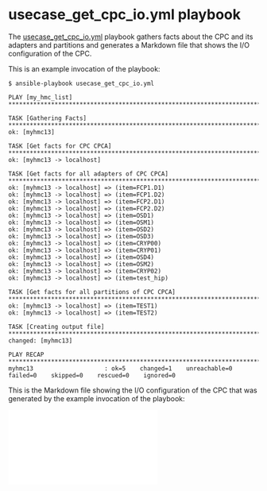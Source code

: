 # usecase_get_cpc_io.yml playbook

The [usecase_get_cpc_io.yml](../playbooks/usecase_get_cpc_io.yml) playbook
gathers facts about the CPC and its adapters and partitions and generates a
Markdown file that shows the I/O configuration of the CPC.

This is an example invocation of the playbook:

```
$ ansible-playbook usecase_get_cpc_io.yml

PLAY [my_hmc_list] *****************************************************************************************************

TASK [Gathering Facts] *************************************************************************************************
ok: [myhmc13]

TASK [Get facts for CPC CPCA] ******************************************************************************************
ok: [myhmc13 -> localhost]

TASK [Get facts for all adapters of CPC CPCA] **************************************************************************
ok: [myhmc13 -> localhost] => (item=FCP1.D1)
ok: [myhmc13 -> localhost] => (item=FCP1.D2)
ok: [myhmc13 -> localhost] => (item=FCP2.D1)
ok: [myhmc13 -> localhost] => (item=FCP2.D2)
ok: [myhmc13 -> localhost] => (item=OSD1)
ok: [myhmc13 -> localhost] => (item=OSM1)
ok: [myhmc13 -> localhost] => (item=OSD2)
ok: [myhmc13 -> localhost] => (item=OSD3)
ok: [myhmc13 -> localhost] => (item=CRYP00)
ok: [myhmc13 -> localhost] => (item=CRYP01)
ok: [myhmc13 -> localhost] => (item=OSD4)
ok: [myhmc13 -> localhost] => (item=OSM2)
ok: [myhmc13 -> localhost] => (item=CRYP02)
ok: [myhmc13 -> localhost] => (item=test_hip)

TASK [Get facts for all partitions of CPC CPCA] ************************************************************************
ok: [myhmc13 -> localhost] => (item=TEST1)
ok: [myhmc13 -> localhost] => (item=TEST2)

TASK [Creating output file] ********************************************************************************************
changed: [myhmc13]

PLAY RECAP *************************************************************************************************************
myhmc13                    : ok=5    changed=1    unreachable=0    failed=0    skipped=0    rescued=0    ignored=0
```

This is the Markdown file showing the I/O configuration of the CPC that was
generated by the example invocation of the playbook:

![playbooks/cpc_io_CPCA_myhmc13.md](usecase_get_cpc_io_output.md)
